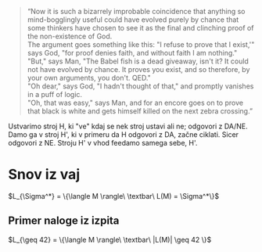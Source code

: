 > “Now it is such a bizarrely improbable coincidence that anything so mind-bogglingly useful could have evolved purely by chance that some thinkers have chosen to see it as the final and clinching proof of the non-existence of God.  
> The argument goes something like this: "I refuse to prove that I exist,'" says God, "for proof denies faith, and without faith I am nothing."  
> "But," says Man, "The Babel fish is a dead giveaway, isn't it? It could not have evolved by chance. It proves you exist, and so therefore, by your own arguments, you don't. QED."  
> "Oh dear," says God, "I hadn't thought of that," and promptly vanishes in a puff of logic.  
> "Oh, that was easy," says Man, and for an encore goes on to prove that black is white and gets himself killed on the next zebra crossing.”

Ustvarimo stroj H, ki "ve" kdaj se nek stroj ustavi ali ne; odgovori z DA/NE. Damo ga v stroj H', ki v primeru da H odgovori z DA, začne ciklati. Sicer odgovori z NE.
Stroju H' v vhod feedamo samega sebe, H'.
# Snov iz vaj
$L_{\Sigma^*} = \{\langle M \rangle\ \textbar\ L(M) = \Sigma^*\}$
## Primer naloge iz izpita
$L_{\geq 42} = \{\langle M \rangle\ \textbar\ |L(M)| \geq 42 \}$ 